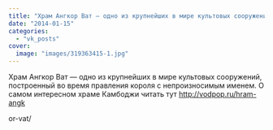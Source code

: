 ```yaml
---
title: "Храм Ангкор Ват — одно из крупнейших в мире культовых сооружений, построенный во время правления кор..."
date: "2014-01-15"
categories: 
  - "vk_posts"
cover:
  image: "images/319363415-1.jpg"
---
```


Храм Ангкор Ват — одно из крупнейших в мире культовых сооружений, построенный во время правления короля с непроизносимым именем. О самом интересном храме Камбоджи читать тут http://vodpop.ru/hram-angk

<!--more--> or-vat/
